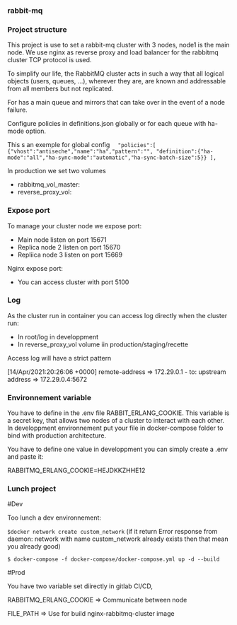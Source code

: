 ### rabbit-mq

### Project structure
This project is use to set a rabbit-mq cluster with 3 nodes, node1 is the main node.
We use nginx as reverse proxy and load balancer for the rabbitmq cluster TCP protocol is used.

To simplify our life, the RabbitMQ cluster acts in such a way that all logical objects (users, queues, ...),
wherever they are, are known and addressable from all members but not replicated.

For has a main queue and mirrors that can take over in the event of a node failure.

Configure policies in definitions.json globally or for each queue with ha-mode option.

This s an exemple for global config
`  "policies":[
     {"vhost":"antiseche","name":"ha","pattern":"", "definition":{"ha-mode":"all","ha-sync-mode":"automatic","ha-sync-batch-size":5}}
   ],`
   
In production we set two volumes

- rabbitmq_vol_master:
- reverse_proxy_vol:
 
### Expose port

To manage your cluster node we expose port:

- Main node listen on port 15671
- Replica node 2 listen on port 15670
- Repliica node 3 listen on port 15669

Nginx expose port:
- You can access cluster with port 5100

### Log
As the cluster run in container you can access log directly when the cluster run:
- In root/log in developpment
- In reverse_proxy_vol volume iin production/staging/recette

Access log will have a strict pattern

[14/Apr/2021:20:26:06 +0000] remote-address => 172.29.0.1 - to: upstream address => 172.29.0.4:5672

### Environnement variable

You have to define in the .env file RABBIT_ERLANG_COOKIE. This variable is a secret key, that allows two nodes of a cluster to interact with each other.
In developpment environnement put your file in docker-compose folder to bind with production architecture.

You have to define one value in developpment you can simply create a .env and paste it:

RABBITMQ_ERLANG_COOKIE=HEJDKKZHHE12

### Lunch project

#Dev

Too lunch a dev environnement:

`$docker network create custom_network`
(if it return Error response from daemon: network with name custom_network already exists then that mean you already good)

`$ docker-compose -f docker-compose/docker-compose.yml up -d --build`

#Prod

You have two variable set diirectly in gitlab CI/CD,

RABBITMQ_ERLANG_COOKIE => Communicate between node

FILE_PATH => Use for build nginx-rabbitmq-cluster image

